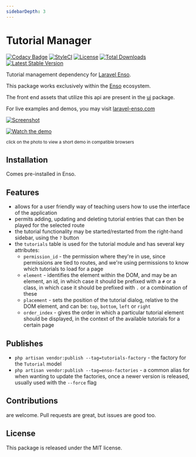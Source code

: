 ```yaml
---
sidebarDepth: 3
---
```


# Tutorial Manager

[![Codacy Badge](https://api.codacy.com/project/badge/Grade/282735fb74e647c4b630056271b66d77)](https://www.codacy.com/app/laravel-enso/TutorialManager?utm_source=github.com&amp;utm_medium=referral&amp;utm_content=laravel-enso/TutorialManager&amp;utm_campaign=Badge_Grade)
[![StyleCI](https://styleci.io/repos/85628545/shield?branch=master)](https://styleci.io/repos/85628545)
[![License](https://poser.pugx.org/laravel-enso/tutorialmanager/license)](https://packagist.org/packages/laravel-enso/tutorialmanager)
[![Total Downloads](https://poser.pugx.org/laravel-enso/tutorialmanager/downloads)](https://packagist.org/packages/laravel-enso/tutorialmanager)
[![Latest Stable Version](https://poser.pugx.org/laravel-enso/tutorialmanager/version)](https://packagist.org/packages/laravel-enso/tutorialmanager)

Tutorial management dependency for [Laravel Enso](https://github.com/laravel-enso/Enso).

This package works exclusively within the [Enso](https://github.com/laravel-enso/Enso) ecosystem.

The front end assets that utilize this api are present in the [ui](https://github.com/enso-ui/ui) package.

For live examples and demos, you may visit [laravel-enso.com](https://www.laravel-enso.com)

[![Screenshot](https://laravel-enso.github.io/tutorialmanager/screenshots/bulma_023_thumb.png)](https://laravel-enso.github.io/tutorialmanager/screenshots/bulma_023.png)

[![Watch the demo](https://laravel-enso.github.io/tutorialmanager/screenshots/bulma_026_thumb.png)](https://laravel-enso.github.io/tutorialmanager/videos/bulma_demo_01.webm)

<sup>click on the photo to view a short demo in compatible browsers</sup>

## Installation

Comes pre-installed in Enso.

## Features

- allows for a user friendly way of teaching users how to use the interface of the application
- permits adding, updating and deleting tutorial entries that can then be played for the selected route
- the tutorial functionality may be started/restarted from the right-hand sidebar, using the `?` button
- the `tutorials` table is used for the tutorial module and has several key attributes:
   - `permission_id` -  the permission where they're in use, since permissions are tied to routes, 
   and we're using permissions to know which tutorials to load for a page
   - `element` - identifies the element within the DOM, and may be an element, an id, in which case it should be 
   prefixed with a `#` or a class, in which case it should be prefixed with `.` or a combination of these
   - `placement` -  sets the position of the tutorial dialog, relative to the DOM element, 
   and can be: `top`, `bottom`, `left` or `right`
   - `order_index` - gives the order in which a particular tutorial element should be displayed, 
   in the context of the available tutorials for a certain page

## Publishes
- `php artisan vendor:publish --tag=tutorials-factory` - the factory for the `Tutorial` model
- `php artisan vendor:publish --tag=enso-factories` - a common alias for when wanting to update the factories,
once a newer version is released, usually used with the `--force` flag

## Contributions

are welcome. Pull requests are great, but issues are good too.

## License

This package is released under the MIT license.
